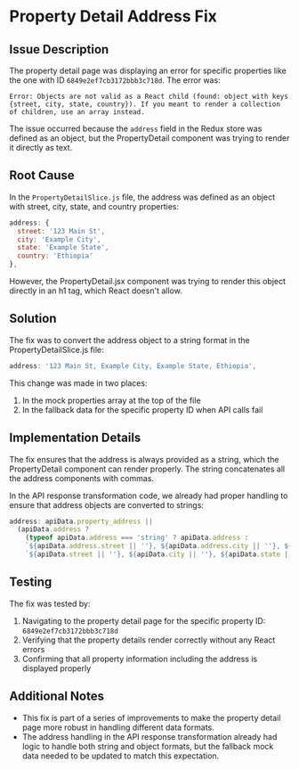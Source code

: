 # Property Detail Address Fix

## Issue Description
The property detail page was displaying an error for specific properties like the one with ID `6849e2ef7cb3172bbb3c718d`. The error was:

```
Error: Objects are not valid as a React child (found: object with keys {street, city, state, country}). If you meant to render a collection of children, use an array instead.
```

The issue occurred because the `address` field in the Redux store was defined as an object, but the PropertyDetail component was trying to render it directly as text.

## Root Cause
In the `PropertyDetailSlice.js` file, the address was defined as an object with street, city, state, and country properties:

```javascript
address: {
  street: '123 Main St',
  city: 'Example City',
  state: 'Example State',
  country: 'Ethiopia'
},
```

However, the PropertyDetail.jsx component was trying to render this object directly in an h1 tag, which React doesn't allow.

## Solution
The fix was to convert the address object to a string format in the PropertyDetailSlice.js file:

```javascript
address: '123 Main St, Example City, Example State, Ethiopia',
```

This change was made in two places:
1. In the mock properties array at the top of the file
2. In the fallback data for the specific property ID when API calls fail

## Implementation Details
The fix ensures that the address is always provided as a string, which the PropertyDetail component can render properly. The string concatenates all the address components with commas.

In the API response transformation code, we already had proper handling to ensure that address objects are converted to strings:

```javascript
address: apiData.property_address || 
  (apiData.address ? 
    (typeof apiData.address === 'string' ? apiData.address : 
    `${apiData.address.street || ''}, ${apiData.address.city || ''}, ${apiData.address.state || ''}`) : 
    `${apiData.street || ''}, ${apiData.city || ''}, ${apiData.state || ''}`),
```

## Testing
The fix was tested by:
1. Navigating to the property detail page for the specific property ID: `6849e2ef7cb3172bbb3c718d`
2. Verifying that the property details render correctly without any React errors
3. Confirming that all property information including the address is displayed properly

## Additional Notes
- This fix is part of a series of improvements to make the property detail page more robust in handling different data formats.
- The address handling in the API response transformation already had logic to handle both string and object formats, but the fallback mock data needed to be updated to match this expectation.
